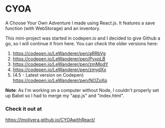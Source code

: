 # CYOA
A Choose Your Own Adventure I made using React.js. It features a save function (with WebStorage) and an inventory.


This mini-project was started in codepen.io and I decided to give Github a go, so I will continue it from here. You can check the older versions here:
1. https://codepen.io/LeWanderer/pen/aRRbVg
2. https://codepen.io/LeWanderer/pen/PyxpLB
3. https://codepen.io/LeWanderer/pen/zmMpdY
4. https://codepen.io/LeWanderer/pen/zmydXx
4. (4.5 - Latest version on Codepen) https://codepen.io/LeWanderer/pen/NOZoXp

**Note**: As I'm working on a computer without Node, I couldn't properly set up Babel so I had to merge my "app.js" and "index.html".

### Check it out at
https://lmolivera.github.io/CYOAwithReact/
